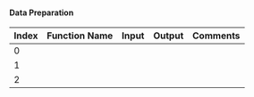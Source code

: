 #### Data Preparation

|  Index   | Function Name | Input | Output |Comments|
|----------|:-------------:|------:|-------:|--------|
|    0     |               |       |        |        |
|    1     |               |       |        |        |
|    2     |               |       |        |        |
    
